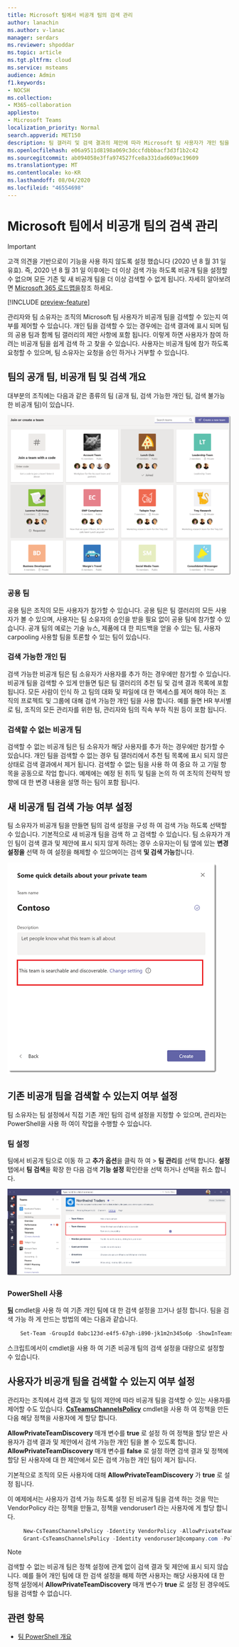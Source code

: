 ```yaml
---
title: Microsoft 팀에서 비공개 팀의 검색 관리
author: lanachin
ms.author: v-lanac
manager: serdars
ms.reviewer: shpoddar
ms.topic: article
ms.tgt.pltfrm: cloud
ms.service: msteams
audience: Admin
f1.keywords:
- NOCSH
ms.collection:
- M365-collaboration
appliesto:
- Microsoft Teams
localization_priority: Normal
search.appverid: MET150
description: 팀 갤러리 및 검색 결과의 제안에 따라 Microsoft 팀 사용자가 개인 팀을 검색할 수 있는지 여부를 제어 하는 방법을 알아봅니다.
ms.openlocfilehash: e06a9511d8198a069c3dccfdbbbacf3d3f1b2c42
ms.sourcegitcommit: ab094058e3ffa974527fce8a331dad609ac19609
ms.translationtype: MT
ms.contentlocale: ko-KR
ms.lasthandoff: 08/04/2020
ms.locfileid: "46554698"
---
```

# <a name="manage-discovery-of-private-teams-in-microsoft-teams"></a>Microsoft 팀에서 비공개 팀의 검색 관리

> [!IMPORTANT]
> 고객 의견을 기반으로이 기능을 사용 하지 않도록 설정 했습니다 (2020 년 8 월 31 일 유효). 즉, 2020 년 8 월 31 일 이후에는 더 이상 검색 가능 하도록 비공개 팀을 설정할 수 없으며 모든 기존 및 새 비공개 팀을 더 이상 검색할 수 없게 됩니다. 자세히 알아보려면 [Microsoft 365 로드맵을](https://www.microsoft.com/en-us/microsoft-365/roadmap?featureid=44370)참조 하세요.

[!INCLUDE [preview-feature](includes/preview-feature.md)]

관리자와 팀 소유자는 조직의 Microsoft 팀 사용자가 비공개 팀을 검색할 수 있는지 여부를 제어할 수 있습니다. 개인 팀을 검색할 수 있는 경우에는 검색 결과에 표시 되며 팀의 공용 팀과 함께 팀 갤러리의 제안 사항에 포함 됩니다. 이렇게 하면 사용자가 참여 하려는 비공개 팀을 쉽게 검색 하 고 찾을 수 있습니다. 사용자는 비공개 팀에 참가 하도록 요청할 수 있으며, 팀 소유자는 요청을 승인 하거나 거부할 수 있습니다.

## <a name="overview-of-public-teams-private-teams-and-discovery-in-teams"></a>팀의 공개 팀, 비공개 팀 및 검색 개요

대부분의 조직에는 다음과 같은 종류의 팀 (공개 팀, 검색 가능한 개인 팀, 검색 불가능 한 비공개 팀)이 있습니다.

![팀 갤러리 스크린샷](media/private-team-discovery-team-gallery.png)

### <a name="public-teams"></a>공용 팀

공용 팀은 조직의 모든 사용자가 참가할 수 있습니다. 공용 팀은 팀 갤러리의 모든 사용자가 볼 수 있으며, 사용자는 팀 소유자의 승인을 받을 필요 없이 공용 팀에 참가할 수 있습니다. 공개 팀의 예로는 기술 뉴스, 제품에 대 한 피드백을 얻을 수 있는 팀, 사용자 carpooling 사용할 팀을 토론할 수 있는 팀이 있습니다.

### <a name="discoverable-private-teams"></a>검색 가능한 개인 팀

검색 가능한 비공개 팀은 팀 소유자가 사용자를 추가 하는 경우에만 참가할 수 있습니다. 비공개 팀을 검색할 수 있게 만들면 팀은 팀 갤러리의 추천 팀 및 검색 결과 목록에 포함 됩니다. 모든 사람이 인식 하 고 팀의 대화 및 파일에 대 한 액세스를 제어 해야 하는 조직의 프로젝트 및 그룹에 대해 검색 가능한 개인 팀을 사용 합니다. 예를 들면 HR 부서별로 팀, 조직의 모든 관리자를 위한 팀, 관리자와 팀의 직속 부하 직원 등이 포함 됩니다.

### <a name="non-discoverable-private-teams"></a>검색할 수 없는 비공개 팀

검색할 수 없는 비공개 팀은 팀 소유자가 해당 사용자를 추가 하는 경우에만 참가할 수 있습니다. 개인 팀을 검색할 수 없는 경우 팀 갤러리에서 추천 팀 목록에 표시 되지 않은 상태로 검색 결과에서 제거 됩니다. 검색할 수 없는 팀을 사용 하 여 중요 하 고 기밀 항목을 공동으로 작업 합니다. 예제에는 예정 된 취득 및 팀을 논의 하 여 조직의 전략적 방향에 대 한 변경 내용을 설명 하는 팀이 포함 됩니다.

## <a name="set-whether-new-private-teams-are-discoverable"></a>새 비공개 팀 검색 가능 여부 설정

팀 소유자가 비공개 팀을 만들면 팀의 검색 설정을 구성 하 여 검색 가능 하도록 선택할 수 있습니다. 기본적으로 새 비공개 팀을 검색 하 고 검색할 수 있습니다. 팀 소유자가 개인 팀이 검색 결과 및 제안에 표시 되지 않게 하려는 경우 소유자는이 팀 옆에 있는 **변경 설정을** 선택 하 여 설정을 해제할 수 있으며이는 검색 **및 검색 가능**합니다.

![새 비공개 팀의 검색 설정 스크린샷](media/private-team-discovery-new-team.png)

## <a name="set-whether-existing-private-teams-are-discoverable"></a>기존 비공개 팀을 검색할 수 있는지 여부 설정

팀 소유자는 팀 설정에서 직접 기존 개인 팀의 검색 설정을 지정할 수 있으며, 관리자는 PowerShell을 사용 하 여이 작업을 수행할 수 있습니다.

### <a name="in-team-settings"></a>팀 설정

팀에서 비공개 팀으로 이동 하 고 **추가 옵션**을 클릭 하 여  >  **팀 관리**를 선택 합니다. **설정** 탭에서 **팀 검색**을 확장 한 다음 검색 **기능 설정** 확인란을 선택 하거나 선택을 취소 합니다.

![기존 비공개 팀의 검색 설정 스크린샷](media/private-team-discovery-existing-team.png)

### <a name="using-powershell"></a>PowerShell 사용

**[팀](https://docs.microsoft.com/powershell/module/teams/set-team?view=teams-ps)** cmdlet을 사용 하 여 기존 개인 팀에 대 한 검색 설정을 끄거나 설정 합니다. 팀을 검색 가능 하 게 만드는 방법의 예는 다음과 같습니다.
```PowerShell
    Set-Team -GroupId 0abc123d-e4f5-67gh-i890-jk1m2n345o6p -ShowInTeamsSearchAndSuggestions $true
```
스크립트에서이 cmdlet을 사용 하 여 기존 비공개 팀의 검색 설정을 대량으로 설정할 수 있습니다.

## <a name="set-whether-users-can-discover-private-teams"></a>사용자가 비공개 팀을 검색할 수 있는지 여부 설정

관리자는 조직에서 검색 결과 및 팀의 제안에 따라 비공개 팀을 검색할 수 있는 사용자를 제어할 수도 있습니다. **[CsTeamsChannelsPolicy](https://docs.microsoft.com/powershell/module/skype/new-csteamschannelspolicy?view=skype-ps)** cmdlet을 사용 하 여 정책을 만든 다음 해당 정책을 사용자에 게 할당 합니다.
 
**AllowPrivateTeamDiscovery** 매개 변수를 **true** 로 설정 하 여 정책을 할당 받은 사용자가 검색 결과 및 제안에서 검색 가능한 개인 팀을 볼 수 있도록 합니다. **AllowPrivateTeamDiscovery** 매개 변수를 **false** 로 설정 하면 검색 결과 및 정책에 할당 된 사용자에 대 한 제안에서 모든 검색 가능한 개인 팀이 제거 됩니다.

기본적으로 조직의 모든 사용자에 대해 **AllowPrivateTeamDiscovery** 가 **true** 로 설정 됩니다.

이 예제에서는 사용자가 검색 가능 하도록 설정 된 비공개 팀을 검색 하는 것을 막는 VendorPolicy 라는 정책을 만들고, 정책을 vendoruser1 라는 사용자에 게 할당 합니다.
```PowerShell
     New-CsTeamsChannelsPolicy -Identity VendorPolicy -AllowPrivateTeamDiscovery $false
     Grant-CsTeamsChannelsPolicy -Identity vendoruser1@company.com -PolicyName VendorPolicy
```

> [!NOTE]
> 검색할 수 없는 비공개 팀은 정책 설정에 관계 없이 검색 결과 및 제안에 표시 되지 않습니다. 예를 들어 개인 팀에 대 한 검색 설정을 해제 하면 사용자는 해당 사용자에 대 한 정책 설정에서 **AllowPrivateTeamDiscovery** 매개 변수가 **true** 로 설정 된 경우에도 팀을 검색할 수 없습니다.

## <a name="related-topics"></a>관련 항목
- [팀 PowerShell 개요](teams-powershell-overview.md)
